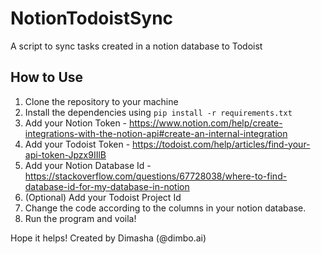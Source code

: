 # NotionTodoistSync
A script to sync tasks created in a notion database to Todoist

## How to Use
1. Clone the repository to your machine
2. Install the dependencies using `pip install -r requirements.txt`
3. Add your Notion Token - https://www.notion.com/help/create-integrations-with-the-notion-api#create-an-internal-integration
4. Add your Todoist Token - https://todoist.com/help/articles/find-your-api-token-Jpzx9IIlB
5. Add your Notion Database Id - https://stackoverflow.com/questions/67728038/where-to-find-database-id-for-my-database-in-notion
6. (Optional) Add your Todoist Project Id
7. Change the code according to the columns in your notion database.
8. Run the program and voila!

Hope it helps! 
Created by Dimasha (@dimbo.ai)
